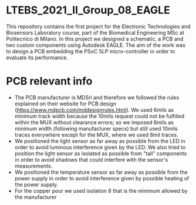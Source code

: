 # LTEBS_2021_II_Group_08_EAGLE

This repository contains the first project for the Electronic Technologies and Biosensors Laboratory course, part of the Biomedical Engineering MSc at Politecnico di Milano.
In this project we designed a schematic, a PCB and two custom components using Autodesk EAGLE. The aim of the work was to design a PCB embedding the PSoC 5LP micro-controller in order to evaluate its performance.

# PCB relevant info

- The PCB manufacturer is MDSrl and therefore we followed the rules explained on their website for PCB design (https://www.mdpcb.com/mddesignrules.html).
We used 6mils as minimum track width because the 10mils request could not be fulfilled within the MUX without clearance errors; so we imposed 6mils as minimum width (following manufacturer specs) but still used 10mils traces everywhere except for the MUX, where we used 8mil traces.
- We positioned the light sensor as far away as possible from the LED in order to avoid luminous interference given by the LED. We also tried to position the light sensor as isolated as possible from "tall" components in order to avoid shadows that could interfere with the sensor's measurements.
- We positioned the temperature sensor as far away as possible from the power supply in order to avoid interference given by possible heating of the power supply.
- For the copper pour we used isolation 8 that is the minimum allowed by the manufacturer
